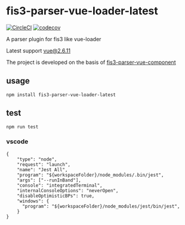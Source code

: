 # fis3-parser-vue-loader-latest

[![CircleCI](https://circleci.com/gh/jingchaofang/fis3-parser-vue-loader.svg?style=svg&circle-token=9d2e8a4400eafb152acea1bd93d523dd4ca0374f)](https://circleci.com/gh/jingchaofang/fis3-parser-vue-loader)
[![codecov](https://codecov.io/gh/jingchaofang/fis3-parser-vue-loader/branch/master/graph/badge.svg?token=m1zRL5F1xG)](https://codecov.io/gh/jingchaofang/fis3-parser-vue-loader)

A parser plugin for fis3 like vue-loader

Latest support vue@2.6.11

The project is developed on the basis of [fis3-parser-vue-component](https://github.com/ccqgithub/fis3-parser-vue-component)

## usage

```
npm install fis3-parser-vue-loader-latest
```

## test

```
npm run test
```

### vscode

```
{
    "type": "node",
    "request": "launch",
    "name": "Jest All",
    "program": "${workspaceFolder}/node_modules/.bin/jest",
    "args": ["--runInBand"],
    "console": "integratedTerminal",
    "internalConsoleOptions": "neverOpen",
    "disableOptimisticBPs": true,
    "windows": {
      "program": "${workspaceFolder}/node_modules/jest/bin/jest",
    }
}
```


